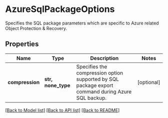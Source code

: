# AzureSqlPackageOptions

Specifies the SQL package parameters which are specific to Azure related Object Protection & Recovery.

## Properties
Name | Type | Description | Notes
------------ | ------------- | ------------- | -------------
**compression** | **str, none_type** | Specifies the compression option supported by SQL package export command during Azure SQL backup. | [optional] 

[[Back to Model list]](../README.md#documentation-for-models) [[Back to API list]](../README.md#documentation-for-api-endpoints) [[Back to README]](../README.md)


